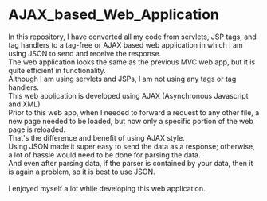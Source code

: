 # AJAX_based_Web_Application
In this repository, I have converted all my code from servlets, JSP tags, and tag handlers to a tag-free or AJAX based web application in which I am using JSON to send and receive the response.<br>
The web application looks the same as the previous MVC web app, but it is quite efficient in functionality.<br>
Although I am using servlets and JSPs, I am not using any tags or tag handlers.<br>
This web application is developed using AJAX (Asynchronous Javascript and XML)<br>
Prior to this web app, when I needed to forward a request to any other file, a new page needed to be loaded, but now only a specific portion of the web page is reloaded.<br>
That's the difference and benefit of using AJAX style.<br>
Using JSON made it super easy to send the data as a response; otherwise, a lot of hassle would need to be done for parsing the data.<br>
And even after parsing data, if the parser is contained by your data, then it is again a problem, so it is best to use JSON.<br>
<br>
I enjoyed myself a lot while developing this web application.
